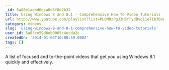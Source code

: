 ```yaml
---
_id: 5a88e1aebd6dca0d5f0d2b32
title: Using Windows 8 and 8.1 - Comprehensive How-To Video Tutorials
url: http://www.youtube.com/playlist?list=PL0M0zPgJ3HSfrydBvq11e7ib7DaWZphwE
category: videos
slug: 'using-windows-8-and-8-1-comprehensive-how-to-video-tutorials'
user_id: 5a83ce59d6eb0005c4ecda2c
createdOn: '2014-01-03T10:08:59.000Z'
tags: []
---
```


A list of focused and to-the-point videos that get you using Windows 8.1 quickly and effectively.
